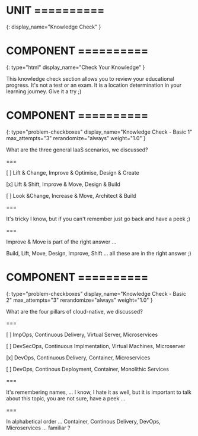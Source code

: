 # UNIT ==========
{:
  display_name="Knowledge Check"
}

# COMPONENT ==========
{:
  type="html"
  display_name="Check Your Knowledge"
}

This knowledge check section allows you to review your educational progress. It's not a test or an exam. It is a location determination in your learning journey. Give it a try ;)

# COMPONENT ==========
{:
    type="problem-checkboxes"
    display_name="Knowledge Check - Basic 1"
    max_attempts="3"
    rerandomize="always"
    weight="1.0"
}

What are the three general IaaS scenarios, we discussed?

===

[ ] Lift & Change, Improve & Optimise, Design & Create

[x] Lift & Shift, Improve & Move, Design & Build

[ ] Look &Change, Increase & Move, Architect & Build

===

It's tricky I know, but if you can't remember just go back and have a peek ;)

===

Improve & Move is part of the right answer ...

Build, Lift, Move, Design, Improve, Shift ... all these are in the right answer ;)


# COMPONENT ==========
{:
    type="problem-checkboxes"
    display_name="Knowledge Check - Basic 2"
    max_attempts="3"
    rerandomize="always"
    weight="1.0"
}

What are the four pillars of cloud-native, we discussed?

===

[ ] ImpOps, Continuous Delivery, Virtual Server, Microservices

[ ] DevSecOps, Continuous Implmentation, Virtual Machines, Microserver

[x] DevOps, Continuous Delivery, Container, Microservices 

[ ] DevOps, Continous Deployment, Container, Monolithic Services

===

It's remembering names, ... I know, I hate it as well, but it is important to talk about this topic, you are not sure, have a peek ... 

===

In alphabetical order ... Container, Continous Delivery, DevOps, Microservices ... familiar ?




